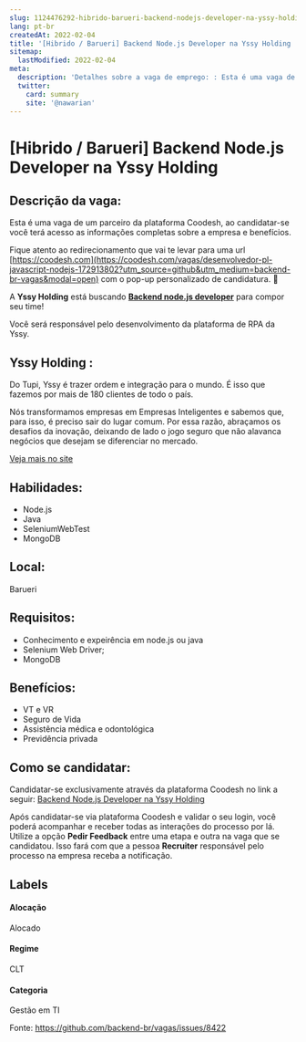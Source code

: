 ```yaml
---
slug: 1124476292-hibrido-barueri-backend-nodejs-developer-na-yssy-holding
lang: pt-br
createdAt: 2022-02-04
title: '[Hibrido / Barueri] Backend Node.js Developer na Yssy Holding  - Vaga de Emprego'
sitemap:
  lastModified: 2022-02-04
meta:
  description: 'Detalhes sobre a vaga de emprego: : Esta é uma vaga de um parceiro da plataforma Coodesh, ao candidatar-se você terá acesso as informações completas sobre a empresa e benefícios.  Fique atento ao redirecionamento que vai te levar para uma url [https://coodesh.com](https://coodesh.com/vagas/desenvolvedor-pl-javascript-nodejs-172913802?utm_source=github&utm_medium=backend-br-vagas&modal=open) com o pop-up personalizado de candidatura. 👋 <p>A <strong>Yssy Holding</strong> está buscando <strong><ins>Backend node.js developer</ins></strong> para compor seu time!</p> <p>Você será responsável pelo desenvolvimento da plataforma de RPA da Yssy.</p> <p></p>'
  twitter:
    card: summary
    site: '@nawarian'
---
```


# [Hibrido / Barueri] Backend Node.js Developer na Yssy Holding 

## Descrição da vaga: 
Esta é uma vaga de um parceiro da plataforma Coodesh, ao candidatar-se você terá acesso as informações completas sobre a empresa e benefícios.


Fique atento ao redirecionamento que vai te levar para uma url [https://coodesh.com](https://coodesh.com/vagas/desenvolvedor-pl-javascript-nodejs-172913802?utm_source=github&utm_medium=backend-br-vagas&modal=open) com o pop-up personalizado de candidatura. 👋
<p>A <strong>Yssy Holding</strong> está buscando <strong><ins>Backend node.js developer</ins></strong> para compor seu time!</p>
<p>Você será responsável pelo desenvolvimento da plataforma de RPA da Yssy.</p>
<p></p>

## Yssy Holding : 
 <p>Do Tupi, Yssy é trazer ordem e integração para o mundo. É isso que fazemos por mais de 180 clientes de todo o país.</p>
<p>Nós transformamos empresas em Empresas Inteligentes e sabemos que, para isso, é preciso sair do lugar comum. Por essa razão, abraçamos os desafios da inovação, deixando de lado o jogo seguro que não alavanca negócios que desejam se diferenciar no mercado.</p><a href='https://coodesh.com/empresas/yssy-holding'>Veja mais no site</a>

 ## Habilidades: 
 - Node.js 
- Java 
- SeleniumWebTest 
- MongoDB
## Local: 
 Barueri
## Requisitos: 
 - Conhecimento e expeirência em node.js ou java 
- Selenium Web Driver; 
- MongoDB

## Benefícios: 
 - VT e VR 
- Seguro de Vida 
- Assistência médica e odontológica 
- Previdência privada
## Como se candidatar:
Candidatar-se exclusivamente através da plataforma Coodesh no link a seguir: [Backend Node.js Developer na Yssy Holding ](https://coodesh.com/vagas/desenvolvedor-pl-javascript-nodejs-172913802?utm_source=github&utm_medium=backend-br-vagas&modal=open)


Após candidatar-se via plataforma Coodesh e validar o seu login, você poderá acompanhar e receber todas as interações do processo por lá. Utilize a opção **Pedir Feedback** entre uma etapa e outra na vaga que se candidatou. Isso fará com que a pessoa **Recruiter** responsável pelo processo na empresa receba a notificação.
## Labels
#### Alocação
Alocado
#### Regime
CLT
#### Categoria
Gestão em TI

Fonte: https://github.com/backend-br/vagas/issues/8422